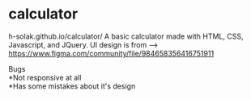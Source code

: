 # calculator
h-solak.github.io/calculator/
A basic calculator made with HTML, CSS, Javascript, and JQuery.
UI design is from --> https://www.figma.com/community/file/984658356416751911

Bugs  
*Not responsive at all  
*Has some mistakes about it's design
